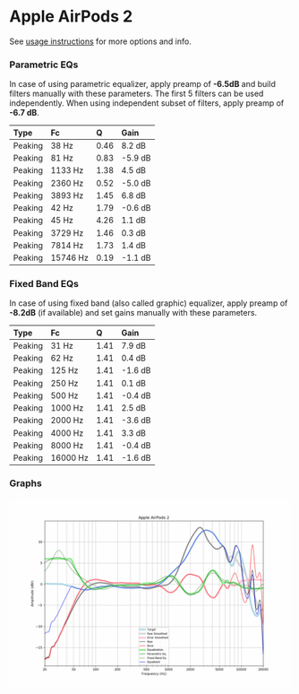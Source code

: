 # Apple AirPods 2
See [usage instructions](https://github.com/jaakkopasanen/AutoEq#usage) for more options and info.

### Parametric EQs
In case of using parametric equalizer, apply preamp of **-6.5dB** and build filters manually
with these parameters. The first 5 filters can be used independently.
When using independent subset of filters, apply preamp of **-6.7 dB**.

| Type    | Fc       |    Q | Gain    |
|:--------|:---------|:-----|:--------|
| Peaking | 38 Hz    | 0.46 | 8.2 dB  |
| Peaking | 81 Hz    | 0.83 | -5.9 dB |
| Peaking | 1133 Hz  | 1.38 | 4.5 dB  |
| Peaking | 2360 Hz  | 0.52 | -5.0 dB |
| Peaking | 3893 Hz  | 1.45 | 6.8 dB  |
| Peaking | 42 Hz    | 1.79 | -0.6 dB |
| Peaking | 45 Hz    | 4.26 | 1.1 dB  |
| Peaking | 3729 Hz  | 1.46 | 0.3 dB  |
| Peaking | 7814 Hz  | 1.73 | 1.4 dB  |
| Peaking | 15746 Hz | 0.19 | -1.1 dB |

### Fixed Band EQs
In case of using fixed band (also called graphic) equalizer, apply preamp of **-8.2dB**
(if available) and set gains manually with these parameters.

| Type    | Fc       |    Q | Gain    |
|:--------|:---------|:-----|:--------|
| Peaking | 31 Hz    | 1.41 | 7.9 dB  |
| Peaking | 62 Hz    | 1.41 | 0.4 dB  |
| Peaking | 125 Hz   | 1.41 | -1.6 dB |
| Peaking | 250 Hz   | 1.41 | 0.1 dB  |
| Peaking | 500 Hz   | 1.41 | -0.4 dB |
| Peaking | 1000 Hz  | 1.41 | 2.5 dB  |
| Peaking | 2000 Hz  | 1.41 | -3.6 dB |
| Peaking | 4000 Hz  | 1.41 | 3.3 dB  |
| Peaking | 8000 Hz  | 1.41 | -0.4 dB |
| Peaking | 16000 Hz | 1.41 | -1.6 dB |

### Graphs
![](./Apple%20AirPods%202.png)